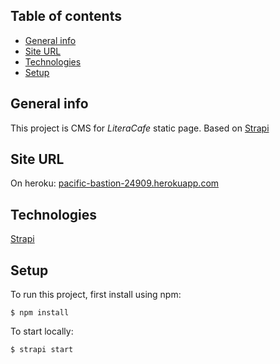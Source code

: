 ## Table of contents
* [General info](#general-info)
* [Site URL](#site-url)
* [Technologies](#technologies)
* [Setup](#setup)


## General info
This project is CMS for *LiteraCafe* static page.
Based on [Strapi](https://strapi.io/)  

## Site URL
On heroku: [pacific-bastion-24909.herokuapp.com](https://pacific-bastion-24909.herokuapp.com/)
	
## Technologies
[Strapi](https://strapi.io/)  
	
## Setup

To run this project, first install using npm:
```
$ npm install
```

To start locally:
```
$ strapi start
```
